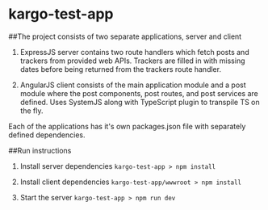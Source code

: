 # kargo-test-app
##The project consists of two separate applications, server and client

1. ExpressJS server contains two route handlers which fetch posts and trackers from provided web APIs. Trackers are filled in with missing dates before being returned from the trackers route handler.

2. AngularJS client consists of the main application module and a post module where the post components, post routes, and post services are defined. Uses SystemJS along with TypeScript plugin to transpile TS on the fly.

Each of the applications has it's own packages.json file with separately defined dependencies.


##Run instructions

1. Install server dependencies
	`kargo-test-app > npm install`

2. Install client dependencies
  `kargo-test-app/wwwroot > npm install`

3. Start the server
	`kargo-test-app > npm run dev`
